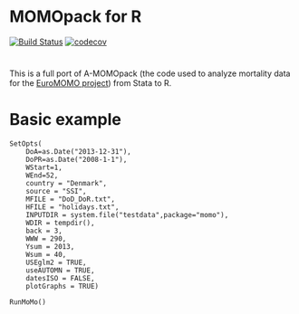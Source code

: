 # MOMOpack for R
[![Build Status](https://travis-ci.org/raubreywhite/MOMOpack-for-R.svg?branch=master)](https://travis-ci.org/raubreywhite/MOMOpack-for-R)
[![codecov](https://codecov.io/gh/raubreywhite/MOMOpack-for-R/branch/master/graph/badge.svg)](https://codecov.io/gh/raubreywhite/MOMOpack-for-R)

#
This is a full port of A-MOMOpack (the code used to analyze mortality data for the [EuroMOMO project](www.euromomo.eu)) from Stata to R.

# Basic example

```
SetOpts(
    DoA=as.Date("2013-12-31"),
    DoPR=as.Date("2008-1-1"),
    WStart=1,
    WEnd=52,
    country = "Denmark",
    source = "SSI",
    MFILE = "DoD_DoR.txt",
    HFILE = "holidays.txt",
    INPUTDIR = system.file("testdata",package="momo"),
    WDIR = tempdir(),
    back = 3,
    WWW = 290,
    Ysum = 2013,
    Wsum = 40,
    USEglm2 = TRUE,
    useAUTOMN = TRUE,
    datesISO = FALSE,
    plotGraphs = TRUE)

RunMoMo()
```
